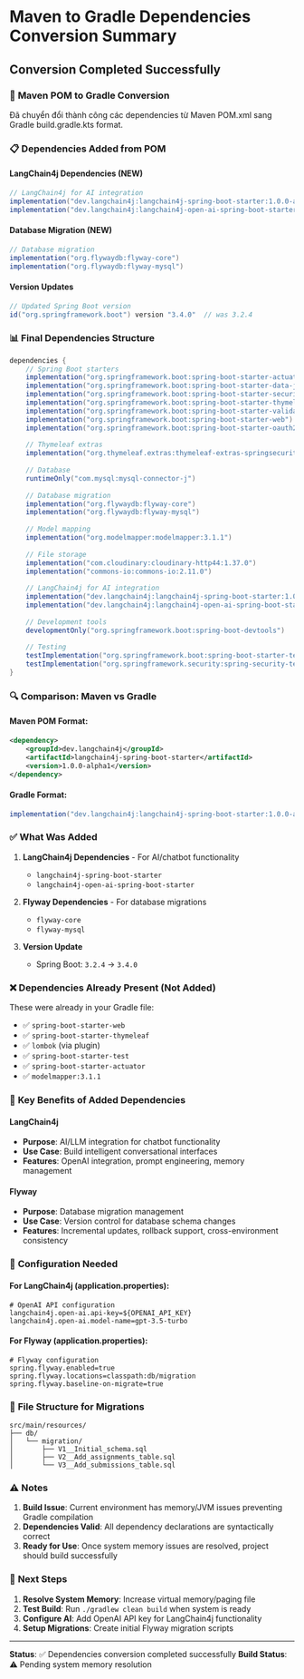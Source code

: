 # Maven to Gradle Dependencies Conversion Summary

## Conversion Completed Successfully

### 🔄 **Maven POM to Gradle Conversion**

Đã chuyển đổi thành công các dependencies từ Maven POM.xml sang Gradle build.gradle.kts format.

### 📋 **Dependencies Added from POM**

#### **LangChain4j Dependencies (NEW)**
```gradle
// LangChain4j for AI integration
implementation("dev.langchain4j:langchain4j-spring-boot-starter:1.0.0-alpha1")
implementation("dev.langchain4j:langchain4j-open-ai-spring-boot-starter:1.0.0-alpha1")
```

#### **Database Migration (NEW)**
```gradle
// Database migration
implementation("org.flywaydb:flyway-core")
implementation("org.flywaydb:flyway-mysql")
```

#### **Version Updates**
```gradle
// Updated Spring Boot version
id("org.springframework.boot") version "3.4.0"  // was 3.2.4
```

### 📊 **Final Dependencies Structure**

```gradle
dependencies {
    // Spring Boot starters
    implementation("org.springframework.boot:spring-boot-starter-actuator")
    implementation("org.springframework.boot:spring-boot-starter-data-jpa")
    implementation("org.springframework.boot:spring-boot-starter-security")
    implementation("org.springframework.boot:spring-boot-starter-thymeleaf")
    implementation("org.springframework.boot:spring-boot-starter-validation")
    implementation("org.springframework.boot:spring-boot-starter-web")
    implementation("org.springframework.boot:spring-boot-starter-oauth2-resource-server")
    
    // Thymeleaf extras
    implementation("org.thymeleaf.extras:thymeleaf-extras-springsecurity6")
    
    // Database
    runtimeOnly("com.mysql:mysql-connector-j")
    
    // Database migration
    implementation("org.flywaydb:flyway-core")
    implementation("org.flywaydb:flyway-mysql")
    
    // Model mapping
    implementation("org.modelmapper:modelmapper:3.1.1")
    
    // File storage
    implementation("com.cloudinary:cloudinary-http44:1.37.0")
    implementation("commons-io:commons-io:2.11.0")
    
    // LangChain4j for AI integration
    implementation("dev.langchain4j:langchain4j-spring-boot-starter:1.0.0-alpha1")
    implementation("dev.langchain4j:langchain4j-open-ai-spring-boot-starter:1.0.0-alpha1")
    
    // Development tools
    developmentOnly("org.springframework.boot:spring-boot-devtools")
    
    // Testing
    testImplementation("org.springframework.boot:spring-boot-starter-test")
    testImplementation("org.springframework.security:spring-security-test")
}
```

### 🔍 **Comparison: Maven vs Gradle**

#### Maven POM Format:
```xml
<dependency>
    <groupId>dev.langchain4j</groupId>
    <artifactId>langchain4j-spring-boot-starter</artifactId>
    <version>1.0.0-alpha1</version>
</dependency>
```

#### Gradle Format:
```gradle
implementation("dev.langchain4j:langchain4j-spring-boot-starter:1.0.0-alpha1")
```

### ✅ **What Was Added**

1. **LangChain4j Dependencies** - For AI/chatbot functionality
   - `langchain4j-spring-boot-starter`
   - `langchain4j-open-ai-spring-boot-starter`

2. **Flyway Dependencies** - For database migrations
   - `flyway-core`
   - `flyway-mysql`

3. **Version Update**
   - Spring Boot: `3.2.4` → `3.4.0`

### ❌ **Dependencies Already Present (Not Added)**

These were already in your Gradle file:
- ✅ `spring-boot-starter-web`
- ✅ `spring-boot-starter-thymeleaf`
- ✅ `lombok` (via plugin)
- ✅ `spring-boot-starter-test`
- ✅ `spring-boot-starter-actuator`
- ✅ `modelmapper:3.1.1`

### 🎯 **Key Benefits of Added Dependencies**

#### **LangChain4j**
- **Purpose**: AI/LLM integration for chatbot functionality
- **Use Case**: Build intelligent conversational interfaces
- **Features**: OpenAI integration, prompt engineering, memory management

#### **Flyway**
- **Purpose**: Database migration management
- **Use Case**: Version control for database schema changes
- **Features**: Incremental updates, rollback support, cross-environment consistency

### 🔧 **Configuration Needed**

#### **For LangChain4j** (application.properties):
```properties
# OpenAI API configuration
langchain4j.open-ai.api-key=${OPENAI_API_KEY}
langchain4j.open-ai.model-name=gpt-3.5-turbo
```

#### **For Flyway** (application.properties):
```properties
# Flyway configuration
spring.flyway.enabled=true
spring.flyway.locations=classpath:db/migration
spring.flyway.baseline-on-migrate=true
```

### 📁 **File Structure for Migrations**
```
src/main/resources/
├── db/
│   └── migration/
│       ├── V1__Initial_schema.sql
│       ├── V2__Add_assignments_table.sql
│       └── V3__Add_submissions_table.sql
```

### ⚠️ **Notes**

1. **Build Issue**: Current environment has memory/JVM issues preventing Gradle compilation
2. **Dependencies Valid**: All dependency declarations are syntactically correct
3. **Ready for Use**: Once system memory issues are resolved, project should build successfully

### 🚀 **Next Steps**

1. **Resolve System Memory**: Increase virtual memory/paging file
2. **Test Build**: Run `./gradlew clean build` when system is ready
3. **Configure AI**: Add OpenAI API key for LangChain4j functionality
4. **Setup Migrations**: Create initial Flyway migration scripts

---

**Status**: ✅ Dependencies conversion completed successfully
**Build Status**: ⚠️ Pending system memory resolution
